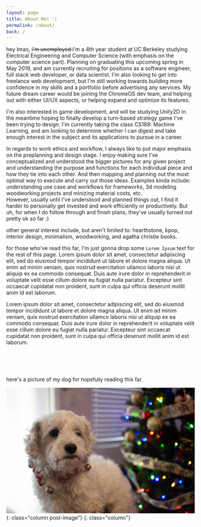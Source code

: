 ```yaml
---
layout: page
title: About Me! :)
permalink: /about/
back: /
---
```


<link rel="stylesheet" href="{{ "/assets/css/posts.css" | prepend: site.baseurl }}">

hey lmao, <s> i'm unemployed </s> i'm a 4th year student at UC Berkeley studying Electrical Engineering and Computer Science (with emphasis on the computer science part).  Planning on graduating this upcoming spring in May 2019, and am currently recruiting for positions as a software engineer, full stack web developer, or data scientist.  I'm also looking to get into freelance web development, but I'm still working towards building more confidence in my skills and a portfoliio before advertising any services.  My future dream career would be joining the ChromeOS dev team, and helping out with either UI/UX aspects, or helping expand and optimize its features.

I'm also interested in game development, and will be studying Unity2D in the meantime hoping to finally develop a turn-based strategy game I've been trying to design.  I'm currently taking the class CS189: Machine Learning, and am looking to determine whether I can digest and take enough interest in the subject and its applications to pursue in a career.

In regards to work ethics and workflow, I always like to put major emphasis on the preplanning and design stage.  I enjoy making sure I've conceptualized and understood the bigger pictures for any given project and understanding the purpose and functions for each individual piece and how they tie into each other.  And then mapping and planning out the most optimal way to execute and carry out those ideas. Examples kinda include: understanding use case and workflows for frameworks, 3d modeling woodworking projects and minizing material costs, etc.  
However, usually until I've understood and planned things out, I find it harder to personally get invested and work efficiently or productively. But uh, for when I do follow through and finish plans, they've usually turned out pretty ok so far :)

other general interest include, but aren't limited to: hearthstone, kpop, interior design, minimalism, woodworking, and agatha christie books.

for those who've read this far, I'm just gonna drop some `Lorem Ipsum` text for the rest of this page.
Lorem ipsum dolor sit amet, consectetur adipiscing elit, sed do eiusmod tempor incididunt ut labore et dolore magna aliqua. Ut enim ad minim veniam, quis nostrud exercitation ullamco laboris nisi ut aliquip ex ea commodo consequat. Duis aute irure dolor in reprehenderit in voluptate velit esse cillum dolore eu fugiat nulla pariatur. Excepteur sint occaecat cupidatat non proident, sunt in culpa qui officia deserunt mollit anim id est laborum.

Lorem ipsum dolor sit amet, consectetur adipiscing elit, sed do eiusmod tempor incididunt ut labore et dolore magna aliqua. Ut enim ad minim veniam, quis nostrud exercitation ullamco laboris nisi ut aliquip ex ea commodo consequat. Duis aute irure dolor in reprehenderit in voluptate velit esse cillum dolore eu fugiat nulla pariatur. Excepteur sint occaecat cupidatat non proident, sunt in culpa qui officia deserunt mollit anim id est laborum.

<br><br><br><br>
here's a picture of my dog for <span style="font-size: 10pt"> hopefully </span> reading this far.

![Mushu :)](/assets/images/mushu.jpg){: class="column post-image"}
{: class="column"}